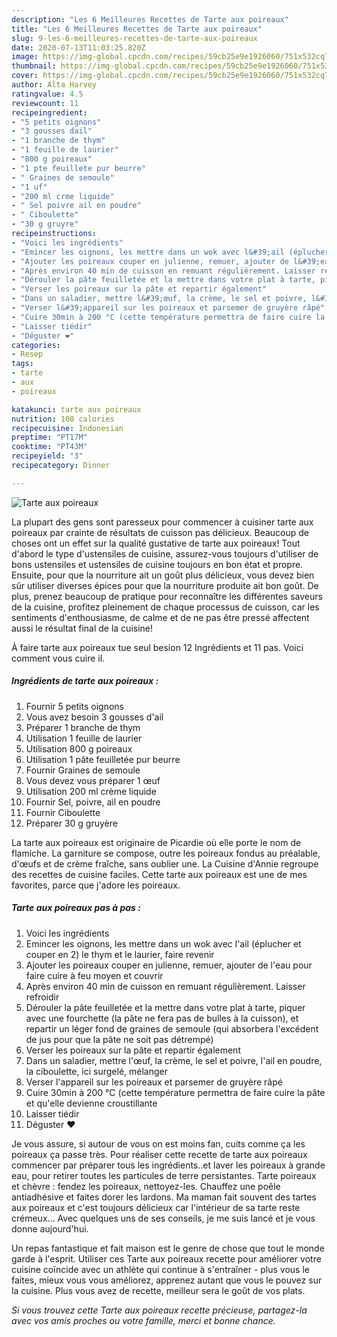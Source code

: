 ```yaml
---
description: "Les 6 Meilleures Recettes de Tarte aux poireaux"
title: "Les 6 Meilleures Recettes de Tarte aux poireaux"
slug: 9-les-6-meilleures-recettes-de-tarte-aux-poireaux
date: 2020-07-13T11:03:25.820Z
image: https://img-global.cpcdn.com/recipes/59cb25e9e1926060/751x532cq70/tarte-aux-poireaux-photo-principale-de-la-recette.jpg
thumbnail: https://img-global.cpcdn.com/recipes/59cb25e9e1926060/751x532cq70/tarte-aux-poireaux-photo-principale-de-la-recette.jpg
cover: https://img-global.cpcdn.com/recipes/59cb25e9e1926060/751x532cq70/tarte-aux-poireaux-photo-principale-de-la-recette.jpg
author: Alta Harvey
ratingvalue: 4.5
reviewcount: 11
recipeingredient:
- "5 petits oignons"
- "3 gousses dail"
- "1 branche de thym"
- "1 feuille de laurier"
- "800 g poireaux"
- "1 pte feuillete pur beurre"
- " Graines de semoule"
- "1 uf"
- "200 ml crme liquide"
- " Sel poivre ail en poudre"
- " Ciboulette"
- "30 g gruyre"
recipeinstructions:
- "Voici les ingrédients"
- "Emincer les oignons, les mettre dans un wok avec l&#39;ail (éplucher et couper en 2) le thym et le laurier, faire revenir"
- "Ajouter les poireaux couper en julienne, remuer, ajouter de l&#39;eau pour faire cuire à feu moyen et couvrir"
- "Après environ 40 min de cuisson en remuant régulièrement. Laisser refroidir"
- "Dérouler la pâte feuilletée et la mettre dans votre plat à tarte, piquer avec une fourchette (la pâte ne fera pas de bulles à la cuisson), et repartir un léger fond de graines de semoule (qui absorbera l&#39;excédent de jus pour que la pâte ne soit pas détrempé)"
- "Verser les poireaux sur la pâte et repartir également"
- "Dans un saladier, mettre l&#39;œuf, la crème, le sel et poivre, l&#39;ail en poudre, la ciboulette, ici surgelé, mélanger"
- "Verser l&#39;appareil sur les poireaux et parsemer de gruyère râpé"
- "Cuire 30min à 200 °C (cette température permettra de faire cuire la pâte et qu&#39;elle devienne croustillante"
- "Laisser tiédir"
- "Déguster ❤️"
categories:
- Resep
tags:
- tarte
- aux
- poireaux

katakunci: tarte aux poireaux 
nutrition: 108 calories
recipecuisine: Indonesian
preptime: "PT17M"
cooktime: "PT43M"
recipeyield: "3"
recipecategory: Dinner

---
```



![Tarte aux poireaux](https://img-global.cpcdn.com/recipes/59cb25e9e1926060/751x532cq70/tarte-aux-poireaux-photo-principale-de-la-recette.jpg)

La plupart des gens sont paresseux pour commencer à cuisiner tarte aux poireaux par crainte de résultats de cuisson pas délicieux. Beaucoup de choses ont un effet sur la qualité gustative de tarte aux poireaux! Tout d'abord le type d'ustensiles de cuisine, assurez-vous toujours d'utiliser de bons ustensiles et ustensiles de cuisine toujours en bon état et propre. Ensuite, pour que la nourriture ait un goût plus délicieux, vous devez bien sûr utiliser diverses épices pour que la nourriture produite ait bon goût. De plus, prenez beaucoup de pratique pour reconnaître les différentes saveurs de la cuisine, profitez pleinement de chaque processus de cuisson, car les sentiments d'enthousiasme, de calme et de ne pas être pressé affectent aussi le résultat final de la cuisine!

<!--inarticleads1-->

À faire tarte aux poireaux tue seul besion 12 Ingrédients et 11 pas. Voici comment vous cuire il.

##### Ingrédients de tarte aux poireaux :

1. Fournir 5 petits oignons
1. Vous avez besoin 3 gousses d&#39;ail
1. Préparer 1 branche de thym
1. Utilisation 1 feuille de laurier
1. Utilisation 800 g poireaux
1. Utilisation 1 pâte feuilletée pur beurre
1. Fournir  Graines de semoule
1. Vous devez vous préparer 1 œuf
1. Utilisation 200 ml crème liquide
1. Fournir  Sel, poivre, ail en poudre
1. Fournir  Ciboulette
1. Préparer 30 g gruyère


La tarte aux poireaux est originaire de Picardie où elle porte le nom de flamiche. La garniture se compose, outre les poireaux fondus au préalable, d&#39;œufs et de crème fraîche, sans oublier une. La Cuisine d&#39;Annie regroupe des recettes de cuisine faciles. Cette tarte aux poireaux est une de mes favorites, parce que j&#39;adore les poireaux. 

<!--inarticleads2-->

##### Tarte aux poireaux pas à pas :

1. Voici les ingrédients
1. Emincer les oignons, les mettre dans un wok avec l&#39;ail (éplucher et couper en 2) le thym et le laurier, faire revenir
1. Ajouter les poireaux couper en julienne, remuer, ajouter de l&#39;eau pour faire cuire à feu moyen et couvrir
1. Après environ 40 min de cuisson en remuant régulièrement. Laisser refroidir
1. Dérouler la pâte feuilletée et la mettre dans votre plat à tarte, piquer avec une fourchette (la pâte ne fera pas de bulles à la cuisson), et repartir un léger fond de graines de semoule (qui absorbera l&#39;excédent de jus pour que la pâte ne soit pas détrempé)
1. Verser les poireaux sur la pâte et repartir également
1. Dans un saladier, mettre l&#39;œuf, la crème, le sel et poivre, l&#39;ail en poudre, la ciboulette, ici surgelé, mélanger
1. Verser l&#39;appareil sur les poireaux et parsemer de gruyère râpé
1. Cuire 30min à 200 °C (cette température permettra de faire cuire la pâte et qu&#39;elle devienne croustillante
1. Laisser tiédir
1. Déguster ❤️


Je vous assure, si autour de vous on est moins fan, cuits comme ça les poireaux ça passe très. Pour réaliser cette recette de tarte aux poireaux commencer par préparer tous les ingrédients..et laver les poireaux à grande eau, pour retirer toutes les particules de terre persistantes. Tarte poireaux et chèvre : fendez les poireaux, nettoyez-les. Chauffez une poêle antiadhésive et faites dorer les lardons. Ma maman fait souvent des tartes aux poireaux et c&#39;est toujours délicieux car l&#39;intérieur de sa tarte reste crémeux… Avec quelques uns de ses conseils, je me suis lancé et je vous donne aujourd&#39;hui. 

<!--inarticleads1-->

<p>
Un repas fantastique et fait maison est le genre de chose que tout le monde garde à l'esprit. Utiliser ces Tarte aux poireaux recette pour améliorer votre cuisine coïncide avec un athlète qui continue à s'entraîner - plus vous le faites, mieux vous vous améliorez, apprenez autant que vous le pouvez sur la cuisine. Plus vous avez de recette, meilleur sera le goût de vos plats.
</p>

<p>
<i>Si vous trouvez cette Tarte aux poireaux recette précieuse, partagez-la avec vos amis proches ou votre famille, merci et bonne chance.</i>
</p>
